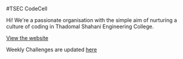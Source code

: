 #TSEC CodeCell

Hi! We're a passionate organisation with the simple aim of nurturing a culture of coding in Thadomal Shahani Engineering College.

[View the website](https://tseccodecell.github.io/)

Weekly Challenges are updated [here](https://tseccodecell.github.io/weeklychallenges)
